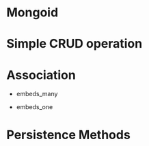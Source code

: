 # Mongoid

# Simple CRUD operation

# Association

  - embeds_many
  
  - embeds_one
  
# Persistence Methods


